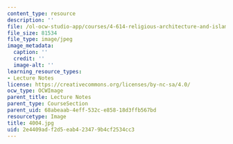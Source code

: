 ```yaml
---
content_type: resource
description: ''
file: /ol-ocw-studio-app/courses/4-614-religious-architecture-and-islamic-cultures-fall-2002/2e4409adf2d5eab423479b4cf2534cc3_4004.jpg
file_size: 81534
file_type: image/jpeg
image_metadata:
  caption: ''
  credit: ''
  image-alt: ''
learning_resource_types:
- Lecture Notes
license: https://creativecommons.org/licenses/by-nc-sa/4.0/
ocw_type: OCWImage
parent_title: Lecture Notes
parent_type: CourseSection
parent_uid: 68abeaab-4eff-532c-e858-18d3ffb567bd
resourcetype: Image
title: 4004.jpg
uid: 2e4409ad-f2d5-eab4-2347-9b4cf2534cc3
---
```

